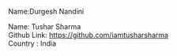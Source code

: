 Name:Durgesh Nandini <br/>

Name: Tushar Sharma <br/>
Github Link: https://github.com/iamtusharsharma <br/>
Country : India <br/>
